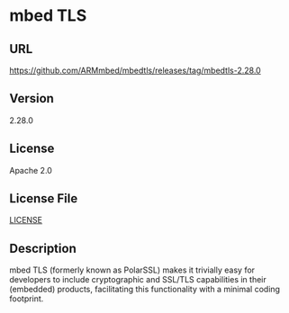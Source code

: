 # mbed TLS

## URL

https://github.com/ARMmbed/mbedtls/releases/tag/mbedtls-2.28.0

## Version

2.28.0

## License

Apache 2.0

## License File

[LICENSE](repo/LICENSE)

## Description

mbed TLS (formerly known as PolarSSL) makes it trivially easy for
developers to include cryptographic and SSL/TLS capabilities in their
(embedded) products, facilitating this functionality with a minimal
coding footprint.
